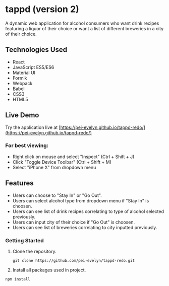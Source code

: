# tappd (version 2)

A dynamic web application for alcohol consumers who want drink recipes featuring a liquor of their choice or want a list of different breweries in a city of their choice.

## Technologies Used

- React
- JavaScript ES5/ES6
- Material UI
- Formik
- Webpack
- Babel
- CSS3
- HTML5

## Live Demo

Try the application live at [https://pei-evelyn.github.io/tappd-redo/](https://pei-evelyn.github.io/tappd-redo/)

### For best viewing:
- Right click on mouse and select "Inspect" (Ctrl + Shift + J)
- Click "Toggle Device Toolbar" (Ctrl + Shift + M)
- Select "iPhone X" from dropdown menu

## Features

- Users can choose to "Stay In" or "Go Out".
- Users can select alcohol type from dropdown menu if "Stay In" is choosen.
- Users can see list of drink recipes correlating to type of alcohol selected previously.
- Users can input city of their choice if "Go Out" is choosen.
- Users can see list of breweries correlating to city inputted previously.

### Getting Started

1. Clone the repository.

    ```shell
    git clone https://github.com/pei-evelyn/tappd-redo.git
    ```
 2. Install all packages used in project.

  ```shell
  npm install
  ```
